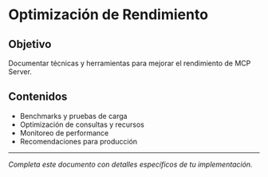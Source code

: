 # Optimización de Rendimiento

## Objetivo
Documentar técnicas y herramientas para mejorar el rendimiento de MCP Server.

## Contenidos
- Benchmarks y pruebas de carga
- Optimización de consultas y recursos
- Monitoreo de performance
- Recomendaciones para producción

---
*Completa este documento con detalles específicos de tu implementación.*